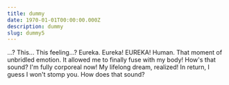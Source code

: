 ```yaml
---
title: dummy
date: 1970-01-01T00:00:00.000Z
description: dummy
slug: dummy5
---
```

...? This... This feeling...? Eureka. Eureka! EUREKA! Human. That moment of unbridled emotion. It allowed me to finally fuse with my body! How's that sound? I'm fully corporeal now! My lifelong dream, realized! In return, I guess I won't stomp you. How does that sound?
